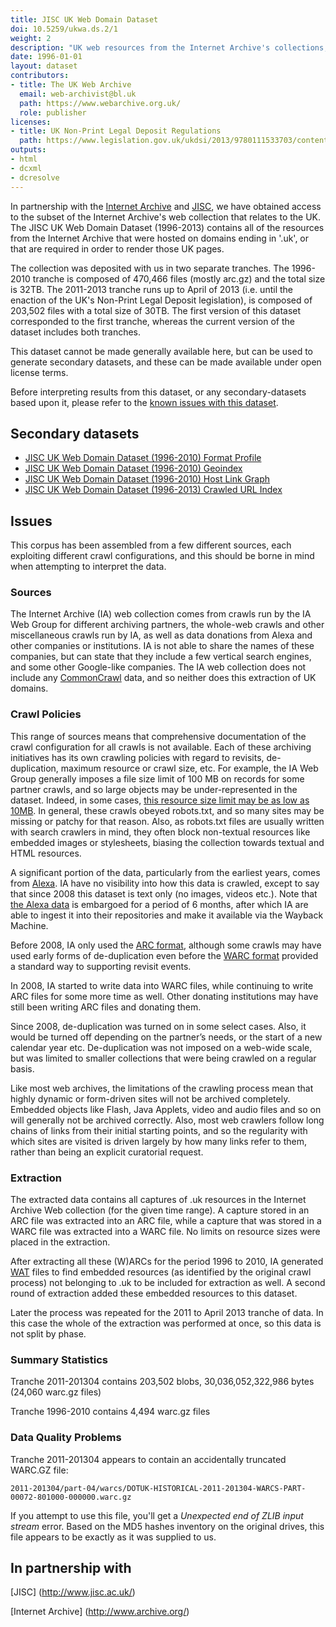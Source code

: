 ```yaml
---
title: JISC UK Web Domain Dataset
doi: 10.5259/ukwa.ds.2/1
weight: 2
description: "UK web resources from the Internet Archive's collections, held on behalf of JISC. Covers the pre-Legal Deposit period from 1996 ro April 2013."
date: 1996-01-01
layout: dataset
contributors:
- title: The UK Web Archive
  email: web-archivist@bl.uk
  path: https://www.webarchive.org.uk/
  role: publisher
licenses:
- title: UK Non-Print Legal Deposit Regulations
  path: https://www.legislation.gov.uk/ukdsi/2013/9780111533703/contents
outputs:
- html
- dcxml
- dcresolve
---
```


In partnership with the [Internet Archive](http://www.archive.org/) and [JISC](http://www.jisc.ac.uk/), we have obtained access to the subset of the Internet Archive's web collection that relates to the UK. The JISC UK Web Domain Dataset (1996-2013) contains all of the resources from the Internet Archive that were hosted on domains ending in '.uk', or that are required in order to render those UK pages.

The collection was deposited with us in two separate tranches. The 1996-2010 tranche is composed of 470,466 files (mostly arc.gz) and the total size is 32TB. The 2011-2013 tranche runs up to April of 2013 (i.e. until the enaction of the UK's Non-Print Legal Deposit legislation), is composed of 203,502 files with a total size of 30TB. The first version of this dataset corresponded to the first tranche, whereas the current version of the dataset includes both tranches.

This dataset cannot be made generally available here, but can be used to generate secondary datasets, and these can be made available under open license terms.

Before interpreting results from this dataset, or any secondary-datasets based upon it, please refer to the [known issues with this dataset](#issues).

Secondary datasets
------------------

* [JISC UK Web Domain Dataset (1996-2010) Format Profile](./fmt)
* [JISC UK Web Domain Dataset (1996-2010) Geoindex](./geo)
* [JISC UK Web Domain Dataset (1996-2010) Host Link Graph](./host-linkage)
* [JISC UK Web Domain Dataset (1996-2013) Crawled URL Index](./cdx)


Issues
------

This corpus has been assembled from a few different sources, each exploiting different crawl configurations, and this should be borne in mind when attempting to interpret the data.

### Sources ###
 
The Internet Archive (IA) web collection comes from crawls run by the IA Web Group for different archiving partners, the whole-web crawls and other miscellaneous crawls run by IA, as well as data donations from Alexa and other companies or institutions. IA is not able to share the names of these companies, but can state that they include a few vertical search engines, and some other Google-like companies. The IA web collection does not include any [CommonCrawl](http://commoncrawl.org/) data, and so neither does this extraction of UK domains.

### Crawl Policies ###

This range of sources means that comprehensive documentation of the crawl configuration for all crawls is not available. Each of these archiving initiatives has its own crawling policies with regard to revisits, de-duplication, maximum resource or crawl size, etc. For example, the IA Web Group generally imposes a file size limit of 100 MB on records for some partner crawls, and so large objects may be under-represented in the dataset. Indeed, in some cases, [this resource size limit may be as low as 10MB](http://webarchive.loc.gov/all/20110813043651/http://www.archive.org/about/faqs.php#18). In general, these crawls obeyed robots.txt, and so many sites may be missing or patchy for that reason. Also, as robots.txt files are usually written with search crawlers in mind, they often block non-textual resources like embedded images or stylesheets, biasing the collection towards textual and HTML resources.

A significant portion of the data, particularly from the earliest years, comes from [Alexa](http://www.alexa.com/). IA have no visibility into how this data is crawled, except to say that since 2008 this dataset is text only (no images, videos etc.). Note that [the Alexa data](https://archive.org/details/alexacrawls) is embargoed for a period of 6 months, after which IA are able to ingest it into their repositories and make it available via the Wayback Machine.

Before 2008, IA only used the [ARC format](https://archive.org/web/researcher/ArcFileFormat.php), although some crawls may have used early forms of de-duplication even before the [WARC format](https://www.loc.gov/preservation/digital/formats/fdd/fdd000236.shtml) provided a standard way to supporting revisit events.

In 2008, IA started to write data into WARC files, while continuing to write ARC files for some more time as well. Other donating institutions may have still been writing ARC files and donating them.

Since 2008, de-duplication was turned on in some select cases. Also, it would be turned off depending on the partner’s needs, or the start of a new calendar year etc. De-duplication was not imposed on a web-wide scale, but was limited to smaller collections that were being crawled on a regular basis.

Like most web archives, the limitations of the crawling process mean that highly dynamic or form-driven sites will not be archived completely. Embedded objects like Flash, Java Applets, video and audio files and so on will generally not be archived correctly. Also, most web crawlers follow long chains of links from their initial starting points, and so the regularity with which sites are visited is driven largely by how many links refer to them, rather than being an explicit curatorial request.
 
### Extraction ###

The extracted data contains all captures of .uk resources in the Internet Archive Web collection (for the given time range). A capture stored in an ARC file was extracted into an ARC file, while a capture that was stored in a WARC file was extracted into a WARC file. No limits on resource sizes were placed in the extraction. 
 
After extracting all these (W)ARCs for the period 1996 to 2010, IA generated [WAT](https://webarchive.jira.com/wiki/spaces/Iresearch/pages/14484029/Web+Archive+Transformation+WAT+Specification+Utilities+and+Usage+Overview) files to find embedded resources (as identified by the original crawl process) not belonging to .uk to be included for extraction as well. A second round of extraction added these embedded resources to this dataset.

Later the process was repeated for the 2011 to April 2013 tranche of data. In this case the whole of the extraction was performed at once, so this data is not split by phase.

### Summary Statistics ###

Tranche 2011-201304 contains 203,502 blobs, 30,036,052,322,986 bytes  (24,060 warc.gz files)

Tranche 1996-2010 contains 4,494 warc.gz files


### Data Quality Problems ###

Tranche 2011-201304 appears to contain an accidentally truncated WARC.GZ file:

    2011-201304/part-04/warcs/DOTUK-HISTORICAL-2011-201304-WARCS-PART-00072-801000-000000.warc.gz
    
If you attempt to use this file, you'll get a *Unexpected end of ZLIB input stream* error. Based on the MD5 hashes inventory on the original drives, this file appears to be exactly as it was supplied to us.


In partnership with
-------------------

[JISC] (http://www.jisc.ac.uk/)

[Internet Archive] (http://www.archive.org/)



